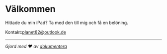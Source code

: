 # Välkommen

Hittade du min iPad? Ta med den till mig och få en belöning.

Kontakt:[planet82@outlook.de](mailto:planet82@outlook.de)

* * *

_Gjord med ❤️ av [dokumentera](https://docsify.js.org/)_
